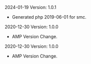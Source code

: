 2024-01-19 Version: 1.0.1
- Generated php 2019-06-01 for smc.

2020-12-30 Version: 1.0.0
- AMP Version Change.

2020-12-30 Version: 1.0.0
- AMP Version Change.

